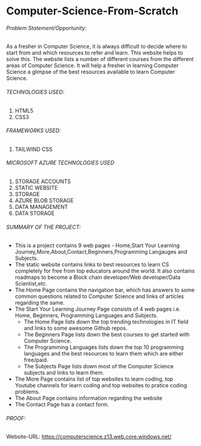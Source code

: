 # Computer-Science-From-Scratch

###### Problem Statement/Opportunity:
As a fresher in Computer Science, it is always difficult to decide where to start from and which resources to refer and learn. This website helps to solve this. The website lists a number of different courses from the different areas of Computer Science. It will help a fresher in learning Computer Science a glimpse of the best resources available to learn Computer Science.

###### TECHNOLOGIES USED:
1. HTML5
2. CSS3

###### FRAMEWORKS USED:
1. TAILWIND CSS

###### MICROSOFT AZURE TECHNOLOGIES USED
1. STORAGE ACCOUNTS
2. STATIC WEBSITE
3. STORAGE
4. AZURE BLOB STORAGE
5. DATA MANAGEMENT
6. DATA STORAGE

###### SUMMARY OF THE PROJECT:
- This is a project contains 9 web pages - Home,Start Your Learning Journey,More,About,Contact,Beginners,Programming Langauges and Subjects.
- The static website contains links to best resources to learn CS completely for free from top educators around the world. It also contains roadmaps to become a Block chain developer/Web developer/Data Scientist,etc.
- The Home Page contains the navigation bar, which has answers to some common questions related to Computer Science and links of articles regarding the same.
- The Start Your Learning Journey Page consists of 4 web pages i.e. Home, Beginners, Programming Languages and Subjects.
    - The Home Page lists down the top trending technologies in IT field and links to some awesome Github repos.
    - The Beginners Page lists down the best courses to get started with Computer Science.
    - The Programming Languages lists down the top 10 programming languages and the best resources to learn them which are either free/paid.
    - The Subjects Page lists down most of the Computer Science subjects and links to learn them.
- The More Page contains list of top websites to learn coding, top Youtube channels for learn coding and top websites to pratice coding problems.
- The About Page contains information regarding the website
- The Contact Page has a contact form.

###### PROOF:


Website-URL: https://computerscience.z13.web.core.windows.net/

